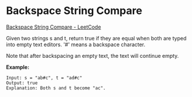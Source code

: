 # Backspace String Compare

[Backspace String Compare - LeetCode](https://leetcode.com/problems/backspace-string-compare/description/)

Given two strings s and t, return true if they are equal when both are typed into empty text editors. '#' means a backspace character.

Note that after backspacing an empty text, the text will continue empty.

**Example:**

```text
Input: s = "ab#c", t = "ad#c"
Output: true
Explanation: Both s and t become "ac".
```
